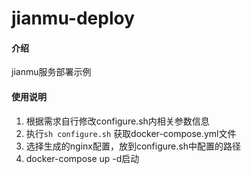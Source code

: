 # jianmu-deploy

#### 介绍
jianmu服务部署示例

#### 使用说明

1.  根据需求自行修改configure.sh内相关参数信息
2.  执行`sh configure.sh` 获取docker-compose.yml文件
3.  选择生成的nginx配置，放到configure.sh中配置的路径
3.  docker-compose up -d启动
